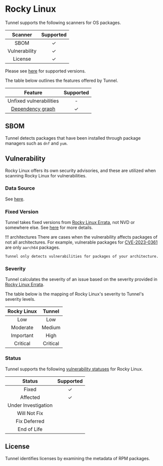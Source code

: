 # Rocky Linux

Tunnel supports the following scanners for OS packages.

|    Scanner    | Supported |
| :-----------: | :-------: |
|     SBOM      |     ✓     |
| Vulnerability |     ✓     |
|    License    |     ✓     |

Please see [here](index.md#supported-os) for supported versions.

The table below outlines the features offered by Tunnel.

|               Feature                | Supported |
| :----------------------------------: | :-------: |
|       Unfixed vulnerabilities        |     -     |
| [Dependency graph][dependency-graph] |     ✓     |

## SBOM

Tunnel detects packages that have been installed through package managers such as `dnf` and `yum`.

## Vulnerability

Rocky Linux offers its own security advisories, and these are utilized when scanning Rocky Linux for vulnerabilities.

### Data Source

See [here](../../scanner/vulnerability.md#data-sources).

### Fixed Version

Tunnel takes fixed versions from [Rocky Linux Errata][errata], not NVD or somewhere else.
See [here](../../scanner/vulnerability.md#data-source-selection) for more details.

!!! architectures
There are cases when the vulnerability affects packages of not all architectures.
For example, vulnerable packages for [CVE-2023-0361](https://errata.rockylinux.org/RLSA-2023:1141) are only `aarch64` packages.

    Tunnel only detects vulnerabilities for packages of your architecture.

### Severity

Tunnel calculates the severity of an issue based on the severity provided in [Rocky Linux Errata][errata].

The table below is the mapping of Rocky Linux's severity to Tunnel's severity levels.

| Rocky Linux |  Tunnel  |
| :---------: | :------: |
|     Low     |   Low    |
|  Moderate   |  Medium  |
|  Important  |   High   |
|  Critical   | Critical |

### Status

Tunnel supports the following [vulnerability statuses] for Rocky Linux.

|       Status        | Supported |
| :-----------------: | :-------: |
|        Fixed        |     ✓     |
|      Affected       |     ✓     |
| Under Investigation |           |
|    Will Not Fix     |           |
|    Fix Deferred     |           |
|     End of Life     |           |

## License

Tunnel identifies licenses by examining the metadata of RPM packages.

[dependency-graph]: ../../configuration/reporting.md#show-origins-of-vulnerable-dependencies
[updateinfo]: https://download.rockylinux.org/pub/rocky/
[errata]: https://errata.rockylinux.org/
[vulnerability statuses]: ../../configuration/filtering.md#by-status
